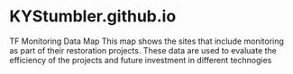 # KYStumbler.github.io
TF Monitoring Data Map
This map shows the sites that include monitoring as part of their
restoration projects.  These data are used to evaluate the efficiency
of the projects and future investment in different technogies

